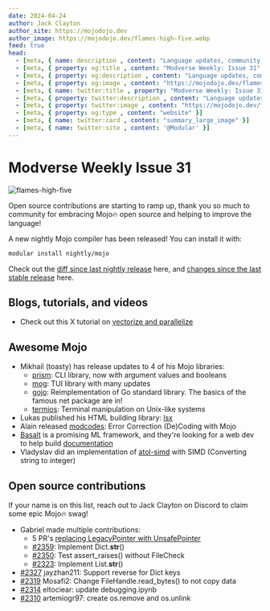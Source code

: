 ```yaml
---
date: 2024-04-24
author: Jack Clayton
author_site: https://mojodojo.dev
author_image: https://mojodojo.dev/flames-high-five.webp
feed: true
head:
  - [meta, { name: description , content: "Language updates, community content, open source contributions, and everything else related to Modular MAX⚡️ and Mojo🔥" }]
  - [meta, { property: og:title , content: "Modverse Weekly: Issue 31" }]
  - [meta, { property: og:description , content: "Language updates, community content, open source contributions, and everything else related to Modular MAX⚡️ and Mojo🔥" }]
  - [meta, { property: og:image , content: "https://mojodojo.dev/flames-high-five.webp" }]
  - [meta, { name: twitter:title , property: "Modverse Weekly: Issue 31" }]
  - [meta, { property: twitter:description , content: "Language updates, community content, open source contributions, and everything else related to Modular MAX⚡️ and Mojo🔥" }]
  - [meta, { property: twitter:image , content: "https://mojodojo.dev/flames-high-five.webp" }]
  - [meta, { property: og:type , content: "website" }]
  - [meta, { name: twitter:card , content: "summary_large_image" }]
  - [meta, { name: twitter:site , content: '@Modular' }]
---
```


# Modverse Weekly Issue 31

![flames-high-five](/flames-high-five.webp)

Open source contributions are starting to ramp up, thank you so much to community for embracing Mojo🔥 open source and helping to improve the language!

A new nightly Mojo compiler has been released! You can install it with:

```sh
modular install nightly/mojo
```

Check out the [diff since last nightly release](https://github.com/modularml/mojo/pull/2396/files) here, and [changes since the last stable release](https://github.com/modularml/mojo/blob/nightly/docs/changelog.md) here.

## Blogs, tutorials, and videos
- Check out this X tutorial on [vectorize and parallelize](https://twitter.com/Modular/status/1782457173953634593)

## Awesome Mojo

- Mikhail (toasty) has release updates to 4 of his Mojo libraries:
    - [prism](https://github.com/thatstoasty/prism): CLI library, now with argument values and booleans
    - [mog](https://github.com/thatstoasty/mog): TUI library with many updates
    - [gojo](https://github.com/thatstoasty/gojo): Reimplementation of Go standard library. The basics of the famous net package are in!
    - [termios](https://github.com/thatstoasty/termios): Terminal manipulation on Unix-like systems
- Lukas published his HTML building library: [lsx](https://github.com/lsh/lsx)
- Alain released [modcodes](https://github.com/alainrollejr/mocodes): Error Correction (De)Coding with Mojo
- [Basalt](https://github.com/basalt-org/basalt) is a promising ML framework, and they're looking for a web dev to help build [documentation](https://github.com/basalt-org/basalt)
- Vladyslav did an implementation of [atol-simd](https://github.com/VMois/mojo-atol-simd) with SIMD (Converting string to integer)

## Open source contributions

If your name is on this list, reach out to Jack Clayton on Discord to claim some epic Mojo🔥 swag!

- Gabriel made multiple contributions:
    - 5 PR's [replacing LegacyPointer with UnsafePointer](https://github.com/modularml/mojo/pulls?q=is%3Apr+author%3Agabrieldemarmiesse+UnsafePointer+is%3Aclosed)
    - [#2359](https://github.com/modularml/mojo/pull/2359): Implement Dict.__str__()
    - [#2350](https://github.com/modularml/mojo/pull/2350): Test assert_raises() without FileCheck
    - [#2323](https://github.com/modularml/mojo/pull/2323): Implement List.__str__()
- [#2327](https://github.com/modularml/mojo/pull/2327) jayzhan211: Support reverse for Dict keys
- [#2319](https://github.com/modularml/mojo/pull/2319) Mosafi2: Change FileHandle.read_bytes() to not copy data
- [#2314](https://github.com/modularml/mojo/pull/2314) eltociear: update debugging.ipynb
- [#2310](https://github.com/modularml/mojo/pull/2310) artemiogr97: create os.remove and os.unlink

‍
